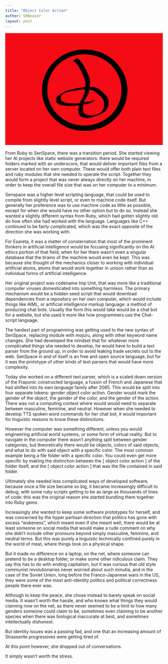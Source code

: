 ```yaml
---
title: "Object Color Action"
author: SRWeaver
layout: post
---
```

![Red Serpent](https://raw.githubusercontent.com/LWFlouisa/Sfinosferoguro/main/images/redsnake.png)

From Ruby to SenSpace, there was a transition period. She started viewing her AI projects like static website generators: there would be required folders marked with an underscore, that would deliver important files from a server located on her own computer. These would offer both plain text files and ruby modules that she needed to operate the script. Together they would form a project that was never always directly on her machine, in order to keep the overall file size that was on her computer to a minimum.

Senspace was a higher level scripting language, that could be used to compile from slightly level script, or even to machine code itself. But generally her preference was to use machine code as little as possible, except for when she would have no other option but to do so. Instead she wanted a slightly different syntax from Ruby, which had gotten slightly old do how often she had worked with the language. Languages like C++ continued to be fairly complicated, which was the exact opposite of the direction she was working with.

For Esareta, it was a matter of consternation that most of the prominent thinkers in artificial intelligence would be focusing significantly on the AI ethics portion of that field, when for her there wasn’t even a singular database that the brains of the machine would even be kept. This was because she thought of the mechanics closer to working with individual artificial atoms, atoms that would work together in unison rather than as individual forms of artificial intelligence.

Her original project was codename Imp Unit, that was more like a traditional computer viruses domesticated into something harmless. The primary mechanism would be a hidden seed script that would download dependencies from a repository on her own computer, which would include things like AIML, or artificial intelligence markup language: a method of producing chat bots. Usually the form this would take would be a chat bot for a website, but she used it more like how programmers use the Chat-script language.

The hardest part of programming was getting used to the new syntax of SenSpace, replacing module with mojuru, along with other keyword name changes. She had developed the mindset that for whatever more complicated things she needed to develop, he would have to build a text parser from the ground up, in order to avoid leaking trade secrets out to the web. SenSpace in and of itself is an free and open source language, but for it was the prototype of other kinds of text parsers that would have more complexity.

Today she worked on a different text parser, which is a scaled down version of the Fraponic constructed language, a fusion of French and Japanese that had shifted into its own language family after 2085. This would be split into four separate tokens: gender object color action. Gender would mark the gender of the object, the gender of the color, and the gender of the action. There was not a computing context where would would need to separate between masculine, feminine, and neutral. However when she needed to develop TTS spoken word commands for her chat bot, it would important for linguistic reasons to know these distinctions.

However the computer was something different, unless you would engineering artificial world systems, or some form of virtual reality. But to navigate in the computer there wasn’t anything split between gender categories, but theoretically there would be objects, colors of said objects, and what to do with said object with a specific color. The most common example being a file folder with a specific color. You could even get more specific by making the distinction between the [ object color action ] of the folder itself, and the [ object color action ] that was the file contained in said folder.

Ultimately she needed less complicated ways of developed software, because once a file size became so big, it became increasingly difficult to debug, with some ruby scripts getting to be as large as thousands of lines of code: this was the original reason she started bundling them together into Ruby gems.

Increasingly she wanted to keep some software prototypes for herself, and was concerned by the hyper partisan direction that politics has gone with excess “wokeness”, which meant even if she meant well, there would be at least someone on social media that would make a rude comment on why she didn’t include other pronouns beyond simply masculine, feminine, and neutral terms. But this was purely a linguistic technically confined purely in the world of meat, where things took on a physical shape.

But it made no difference on a laptop, on the net, where someone can pretend to be a desktop folder, or make some other ridiculous claim. They say this has to do with ending capitalism, but it was curious that old style communist revolutionaries never worried about such minutia, and in the case of the Soviet Union, long before the Franco-Japanese wars in the US, they were some of the most anti-identity politics and political correctness people there ever was.

Although to keep the peace, she chose instead to barely speak on social media. It wasn’t worth the hassle, and who knows what things they would claiming now on the net, as there never seemed to be a limit to how many genders someone could claim to be, sometimes even claiming to be another species when there was biological inaccurate at best, and sometimes intellectually dishonest.

But identity issues was a passing fad, and one that an increasing amount of Strasserite progressives were getting tired of.

At this point however, she dropped out of conversations.

It simply wasn’t worth the stress.
